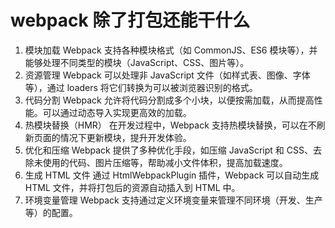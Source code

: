 # webpack 除了打包还能干什么

1. 模块加载
   Webpack 支持各种模块格式（如 CommonJS、ES6 模块等），并能够处理不同类型的模块（JavaScript、CSS、图片等）。
2. 资源管理
   Webpack 可以处理非 JavaScript 文件（如样式表、图像、字体等），通过 loaders 将它们转换为可以被浏览器识别的格式。
3. 代码分割
   Webpack 允许将代码分割成多个小块，以便按需加载，从而提高性能。可以通过动态导入实现更高效的加载。
4. 热模块替换（HMR）
   在开发过程中，Webpack 支持热模块替换，可以在不刷新页面的情况下更新模块，提升开发体验。
5. 优化和压缩
   Webpack 提供了多种优化手段，如压缩 JavaScript 和 CSS、去除未使用的代码、图片压缩等，帮助减小文件体积，提高加载速度。
6. 生成 HTML 文件
   通过 HtmlWebpackPlugin 插件，Webpack 可以自动生成 HTML 文件，并将打包后的资源自动插入到 HTML 中。
7. 环境变量管理
   Webpack 支持通过定义环境变量来管理不同环境（开发、生产等）的配置。
